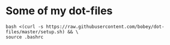 # Some of my dot-files

```
bash <(curl -s https://raw.githubusercontent.com/bobey/dot-files/master/setup.sh) && \
source .bashrc
```

